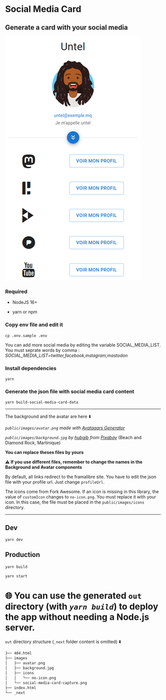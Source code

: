# Social Media Card

## Generate a card with your social media

![Social Media Card](./public/images/social-media-card-capture.png)

### Required

- NodeJS 16+

- yarn or npm

### Copy env file and edit it

```
cp .env.sample .env
```

You can add more social media by editing the variable SOCIAL_MEDIA_LIST.
You must seprate words by comma : *SOCIAL_MEDIA_LIST=twitter,facebook,instagram,mastodon*

### Install dependencies
```
yarn
```

### Generate the json file with social media card content
```
yarn build-social-media-card-data
```
____

The background and the avatar are here ⬇️

*`public/images/avatar.png` made with [Avataaars Generator](https://getavataaars.com/)*

*`public/images/background.jpg` by [hubgib](https://pixabay.com/fr/users/hubgib-511643/) from [Pixabay](https://pixabay.com/images/id-490843/)* (Beach and Diamond Rock, Martinique)

**You can replace theses files by yours**

**⚠️ If you use different files, remember to change the names in the Background and Avatar components**

By default, all links redirect to the framalibre site. You have to edit the json file with your profile url. Just change `profileUrl`.

The icons come from Fork Awesome. If an icon is missing in this library, the value of `customIcon` changes to `no-icon.png`. You must replace it with your icon. In this case, the file must be placed in the `public/images/icons` directory.
____

## Dev

```
yarn dev
```

## Production
```
yarn build
```
```
yarn start
```

# 🌐 You can use the generated `out` directory (with *`yarn build`*) to deploy the app without needing a Node.js server.

`out` directory structure (`_next` folder content is omitted) ⬇️

```
├── 404.html
├── images
│	├── avatar.png
│	├── background.jpg
│	├── icons
│	│	└── no-icon.png
│	└── social-media-card-capture.png
├── index.html
└── _next
```
